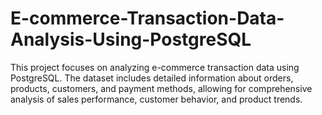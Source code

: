 # E-commerce-Transaction-Data-Analysis-Using-PostgreSQL
This project focuses on analyzing e-commerce transaction data using PostgreSQL. The dataset includes detailed information about orders, products, customers, and payment methods, allowing for comprehensive analysis of sales performance, customer behavior, and product trends.

